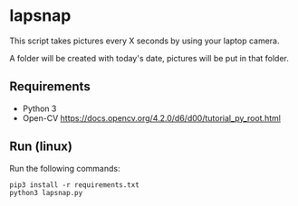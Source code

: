 # lapsnap

This script takes pictures every X seconds by using your laptop camera. 

A folder will be created with today's date, pictures will be put in that folder.

## Requirements

- Python 3
- Open-CV https://docs.opencv.org/4.2.0/d6/d00/tutorial_py_root.html

## Run (linux)

Run the following commands:

```
pip3 install -r requirements.txt
python3 lapsnap.py
```